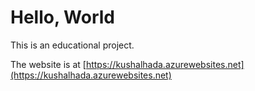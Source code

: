 # Hello, World

This is an educational project.

The website is at [https://kushalhada.azurewebsites.net](https://kushalhada.azurewebsites.net)